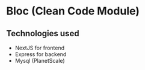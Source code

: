 # Bloc (Clean Code Module)

## Technologies used

- NextJS for frontend
- Express for backend
- Mysql (PlanetScale)
